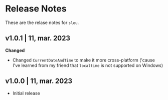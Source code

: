 # Release Notes
These are the relase notes for `slou`.

## v1.0.1 | 11, mar. 2023
**Changed**
- Changed `CurrentDateAndTime` to make it more cross-platform ('cause I've learned from my friend that `localtime` is not supported on Windows)

## v1.0.0 | 11, mar. 2023
- Initial release
